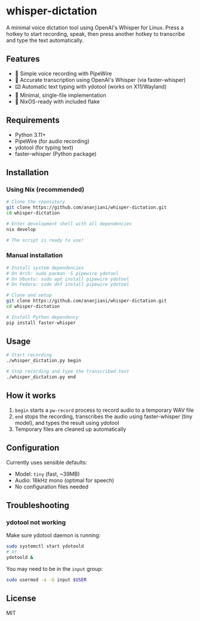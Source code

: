 # whisper-dictation

A minimal voice dictation tool using OpenAI's Whisper for Linux. Press a hotkey to start recording, speak, then press another hotkey to transcribe and type the text automatically.

## Features

- 🎤 Simple voice recording with PipeWire
- 🤖 Accurate transcription using OpenAI's Whisper (via faster-whisper)
- ⌨️ Automatic text typing with ydotool (works on X11/Wayland)
- 🚀 Minimal, single-file implementation
- 🐧 NixOS-ready with included flake

## Requirements

- Python 3.11+
- PipeWire (for audio recording)
- ydotool (for typing text)
- faster-whisper (Python package)

## Installation

### Using Nix (recommended)

```bash
# Clone the repository
git clone https://github.com/ananjiani/whisper-dictation.git
cd whisper-dictation

# Enter development shell with all dependencies
nix develop

# The script is ready to use!
```

### Manual installation

```bash
# Install system dependencies
# On Arch: sudo pacman -S pipewire ydotool
# On Ubuntu: sudo apt install pipewire ydotool
# On Fedora: sudo dnf install pipewire ydotool

# Clone and setup
git clone https://github.com/ananjiani/whisper-dictation.git
cd whisper-dictation

# Install Python dependency
pip install faster-whisper
```

## Usage

```bash
# Start recording
./whisper_dictation.py begin

# Stop recording and type the transcribed text
./whisper_dictation.py end
```

## How it works

1. `begin` starts a `pw-record` process to record audio to a temporary WAV file
2. `end` stops the recording, transcribes the audio using faster-whisper (tiny model), and types the result using ydotool
3. Temporary files are cleaned up automatically

## Configuration

Currently uses sensible defaults:
- Model: `tiny` (fast, ~39MB)
- Audio: 16kHz mono (optimal for speech)
- No configuration files needed

## Troubleshooting

### ydotool not working

Make sure ydotool daemon is running:
```bash
sudo systemctl start ydotoold
# or
ydotoold &
```

You may need to be in the `input` group:
```bash
sudo usermod -a -G input $USER
```

## License

MIT
